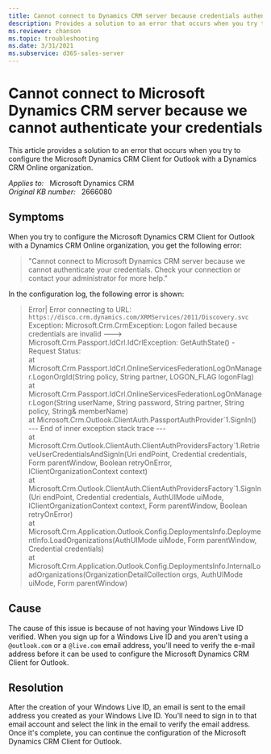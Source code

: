 ```yaml
---
title: Cannot connect to Dynamics CRM server because credentials authentication
description: Provides a solution to an error that occurs when you try to configure the Microsoft Dynamics CRM Client for Outlook with a Dynamics CRM Online organization.
ms.reviewer: chanson
ms.topic: troubleshooting
ms.date: 3/31/2021
ms.subservice: d365-sales-server
---
```

# Cannot connect to Microsoft Dynamics CRM server because we cannot authenticate your credentials

This article provides a solution to an error that occurs when you try to configure the Microsoft Dynamics CRM Client for Outlook with a Dynamics CRM Online organization.

_Applies to:_ &nbsp; Microsoft Dynamics CRM  
_Original KB number:_ &nbsp; 2666080

## Symptoms

When you try to configure the Microsoft Dynamics CRM Client for Outlook with a Dynamics CRM Online organization, you get the following error:

> "Cannot connect to Microsoft Dynamics CRM server because we cannot authenticate your credentials. Check your connection or contact your administrator for more help."

In the configuration log, the following error is shown:

> Error| Error connecting to URL: `https://disco.crm.dynamics.com/XRMServices/2011/Discovery.svc` Exception: Microsoft.Crm.CrmException: Logon failed because credentials are invalid --->  
Microsoft.Crm.Passport.IdCrl.IdCrlException: GetAuthState() - Request Status:  
at Microsoft.Crm.Passport.IdCrl.OnlineServicesFederationLogOnManager.LogonOrgId(String policy, String partner, LOGON_FLAG logonFlag)  
at Microsoft.Crm.Passport.IdCrl.OnlineServicesFederationLogOnManager.Logon(String userName, String password, String partner, String policy, String& memberName)  
at Microsoft.Crm.Outlook.ClientAuth.PassportAuthProvider\`1.SignIn()  
--- End of inner exception stack trace ---  
at Microsoft.Crm.Outlook.ClientAuth.ClientAuthProvidersFactory\`1.RetrieveUserCredentialsAndSignIn(Uri endPoint, Credential credentials, Form parentWindow, Boolean retryOnError, IClientOrganizationContext context)  
at Microsoft.Crm.Outlook.ClientAuth.ClientAuthProvidersFactory\`1.SignIn(Uri endPoint, Credential credentials, AuthUIMode uiMode, IClientOrganizationContext context, Form parentWindow, Boolean retryOnError)  
at Microsoft.Crm.Application.Outlook.Config.DeploymentsInfo.DeploymentInfo.LoadOrganizations(AuthUIMode uiMode, Form parentWindow, Credential credentials)  
at Microsoft.Crm.Application.Outlook.Config.DeploymentsInfo.InternalLoadOrganizations(OrganizationDetailCollection orgs, AuthUIMode uiMode, Form parentWindow)

## Cause

The cause of this issue is because of not having your Windows Live ID verified. When you sign up for a Windows Live ID and you aren't using a `@outlook.com` or a `@live.com` email address, you'll need to verify the e-mail address before it can be used to configure the Microsoft Dynamics CRM Client for Outlook.

## Resolution

After the creation of your Windows Live ID, an email is sent to the email address you created as your Windows Live ID. You'll need to sign in to that email account and select the link in the email to verify the email address. Once it's complete, you can continue the configuration of the Microsoft Dynamics CRM Client for Outlook.

